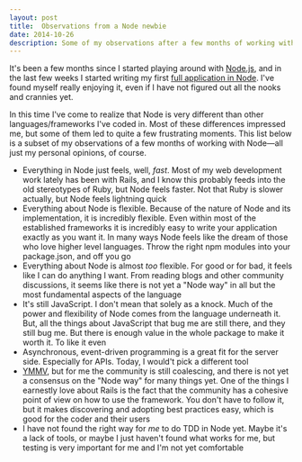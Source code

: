 ```yaml
---
layout: post
title:  Observations from a Node newbie
date: 2014-10-26
description: Some of my observations after a few months of working with Node
---
```

It's been a few months since I started playing around with [Node.js](http://nodejs.org), and in the last few weeks I started writing my first [full application in Node](https://github.com/blundin/observer). I've found myself really enjoying it, even if I have not figured out all the nooks and crannies yet.

In this time I've come to realize that Node is very different than other languages/frameworks I've coded in. Most of these differences impressed me, but some of them led to quite a few frustrating moments. This list below is a subset of my observations of a few months of working with Node—all just my personal opinions, of course.

* Everything in Node just feels, well, *fast*. Most of my web development work lately has been with Rails, and I know this probably feeds into the old stereotypes of Ruby, but Node feels faster. Not that Ruby is slower actually,  but Node feels lightning quick
* Everything about Node is flexible. Because of the nature of Node and its implementation, it is incredibly flexible. Even within most of the established frameworks it is incredibly easy to write your application exactly as you want it. In many ways Node feels like the dream of those who love higher level languages. Throw the right npm modules into your package.json, and off you go
* Everything about Node is almost *too* flexible. For good or for bad, it feels like I can do anything I want. From reading blogs and other community discussions, it seems like there is not yet a "Node way" in all but the most fundamental aspects of the language
* It's still JavaScript. I don't mean that solely as a knock. Much of the power and flexibility of Node comes from the language underneath it. But, all the things about JavaScript that bug me are still there, and they still bug me. But there is enough value in the whole package to make it worth it. To like it even
* Asynchronous, event-driven programming is a great fit for the server side. Especially for APIs. Today, I would't pick a different tool
* [YMMV](http://www.urbandictionary.com/define.php?term=ymmv), but for me the community is still coalescing, and there is not yet a consensus on the "Node way" for many things yet. One of the things I earnestly love about Rails is the fact that the community has a cohesive point of view on how to use the framework. You don't have to follow it, but it makes discovering and adopting best practices easy, which is good for the coder and their users
* I have not found the right way for *me* to do TDD in Node yet. Maybe it's a lack of tools, or maybe I just haven't found what works for me, but testing is very important for me and I'm not yet comfortable